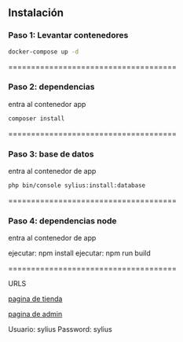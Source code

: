 
## Instalación

### Paso 1: Levantar contenedores

```bash
docker-compose up -d
```

=====================================

### Paso 2: dependencias

entra al contenedor app


```bash
composer install
```


=====================================

### Paso 3: base de datos

entra al contenedor de app

```bash
php bin/console sylius:install:database
```

=====================================

### Paso 4: dependencias node

entra al contenedor de app

ejecutar: npm install
ejecutar: npm run build

=====================================


URLS

[pagina de tienda](http://localhost/)

[pagina de admin](http://localhost/admin/)

Usuario: sylius
Password: sylius
